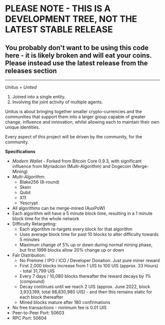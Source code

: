 # PLEASE NOTE - THIS IS A DEVELOPMENT TREE, NOT THE LATEST STABLE RELEASE

## You probably don't want to be using this code here - it is likely broken and will eat your coins. Please instead use the latest release from the releases section

--- 

*Unitus = United*

1. Joined into a single entity.
2. Involving the joint activity of multiple agents.


Unitus is about bringing together smaller crypto-currencies and the communities that support them into a larger group capable of greater change, influence and innovation, whilst allowing each to maintain their own unique identities.

Every aspect of this project will be driven by the community, for the community.

**Specifications**

* _Modern Wallet_ - Forked from Bitcoin Core 0.9.3, with significant influence from Myriadcoin (Multi-Algorithm) and Dogecoin (Merge-Mining)
* _Multi-Algorithm_:
  * Blake256 (8-round)
  * Skein
  * Qubit
  * X11
  * Yescrypt
* All algorithms can be merge-mined (AuxPoW)
* Each algorithm will have a 5 minute block time, resulting in a 1 minute block time for the whole network
* Difficulty Retargeting:
  * Each algorithm re-targets every block for that algorithm
  * Uses average block time for past 10 blocks to alter difficulty towards 5 minutes
  * Maximum change of 5% up or down during normal mining phase, but first 1999 blocks allow 20% change up or down
* Fair Distribution:
  * No Premine / IPO / ICO / Developer Donation. Just pure miner reward
  * First 2,000 blocks increase from 1 UIS to 100 UIS (approx. 33 Hours) - total 31,799 UIS
  * Every 7 days / 10,080 blocks thereafter the reward decays by 1% (compound)
  * Decay continues until we reach 2 UIS (approx. June 2022, block 3,933,199, total 98,830,980 UIS) - and then this remains static for each block thereafter
  * Mined blocks mature after 180 confirmations
* No free transactions - minimum fee is 0.01 UIS
* Peer-to-Peer Port: 50603
* RPC Port: 50604


